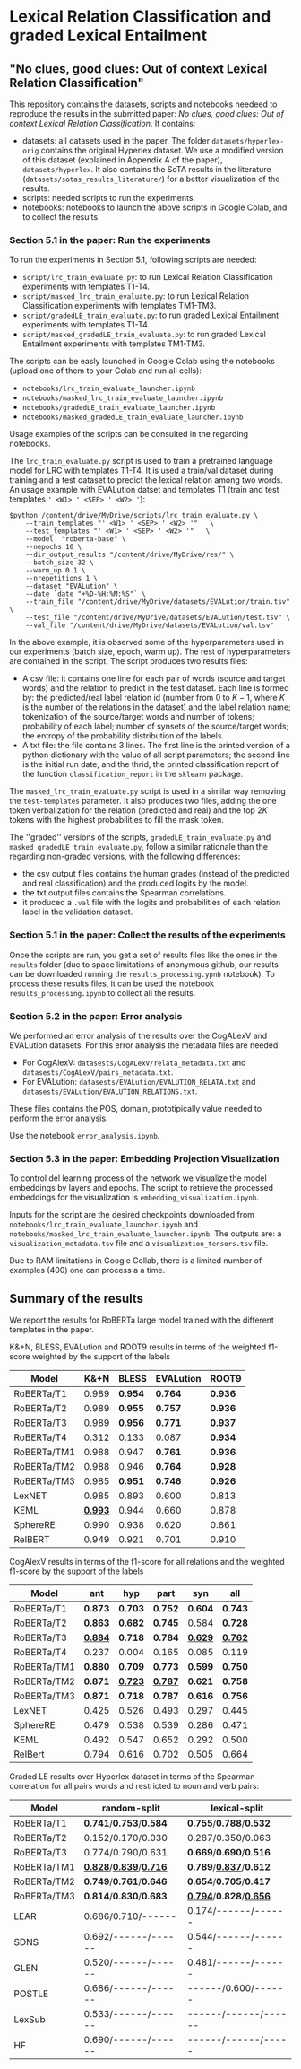 # Lexical Relation Classification and graded Lexical Entailment
## "No clues, good clues: Out of context Lexical Relation Classification"
This repository contains the datasets, scripts and notebooks needeed to reproduce the results in the submitted paper: *No clues, good clues: Out of context Lexical Relation Classification*. It contains:
- datasets: all datasets used in the paper. The folder `datasets/hyperlex-orig` contains the original Hyperlex dataset. We use a modified version of this dataset (explained in Appendix A of the paper), `datasets/hyperlex`. It also contains the SoTA results in the literature (`datasets/sotas_results_literature/`) for a better visualization of the results.
- scripts: needed scripts to run the experiments.
- notebooks: notebooks to launch the above scripts in Google Colab, and to collect the results. 

### **Section 5.1 in the paper: Run the experiments**
To run the experiments in Section 5.1, following scripts are needed:
- `script/lrc_train_evaluate.py`: to run Lexical Relation Classification experiments with templates T1-T4.
- `script/masked_lrc_train_evaluate.py`: to run Lexical Relation Classification experiments with templates TM1-TM3.
- `script/gradedLE_train_evaluate.py`: to run graded Lexical Entailment experiments with templates T1-T4.
- `script/masked_gradedLE_train_evaluate.py`: to run graded Lexical Entailment experiments with templates TM1-TM3.

The scripts can be easly launched in Google Colab using the notebooks (upload one of them to your Colab and run all cells):
- `notebooks/lrc_train_evaluate_launcher.ipynb`
- `notebooks/masked_lrc_train_evaluate_launcher.ipynb`
- `notebooks/gradedLE_train_evaluate_launcher.ipynb`
- `notebooks/masked_gradedLE_train_evaluate_launcher.ipynb`

Usage examples of the scripts can be consulted in the regarding notebooks.

The `lrc_train_evaluate.py` script is used to train a pretrained language model for LRC with templates T1-T4. It is used a train/val dataset during training and a test dataset to predict the lexical relation among two words. An usage example with EVALution datset and templates T1 (train and test templates `' <W1> ' <SEP> ' <W2> '`):
```
$python /content/drive/MyDrive/scripts/lrc_train_evaluate.py \
	--train_templates "' <W1> ' <SEP> ' <W2> '"   \
	--test_templates "' <W1> ' <SEP> ' <W2> '"   \
	--model  "roberta-base" \
	--nepochs 10 \
	--dir_output_results "/content/drive/MyDrive/res/" \
	--batch_size 32 \
	--warm_up 0.1 \
	--nrepetitions 1 \
	--dataset "EVALution" \
	--date `date "+%D-%H:%M:%S"` \
	--train_file "/content/drive/MyDrive/datasets/EVALution/train.tsv" \
	--test_file "/content/drive/MyDrive/datasets/EVALution/test.tsv" \
	--val_file "/content/drive/MyDrive/datasets/EVALution/val.tsv"
```
In the above example, it is observed some of the hyperparameters used in our experiments (batch size, epoch, warm up). The rest of hyperparameters are contained in the script.
The script produces two results files:
- A csv file: it contains one line for each pair of words (source and target words) and the relation to predict in the test dataset. Each line is formed by: the predicted/real label relation id (number from $0$ to $K-1$, where $K$ is the number of the relations in the dataset) and the label relation name; tokenization of the source/target words and number of tokens; probability of each label; number of synsets of the source/target words; the entropy of the probability distribution of the labels. 
- A txt file: the file contains $3$ lines. The first line is the printed version of a python dictionary with the value of all script parameters; the second line is the initial run date; and the thrid, the printed classification report of the function `classification_report` in the `sklearn` package.

The `masked_lrc_train_evaluate.py` script is used in a similar way removing the `test-templates` parameter. It also produces two files, adding the one token verbalization for the relation (predicted and real) and the top $2K$ tokens with the highest probabilities to fill the mask token.

The ''graded'' versions of the scripts, `gradedLE_train_evaluate.py` and `masked_gradedLE_train_evaluate.py`, follow a similar rationale than the regarding non-graded versions, with the following differences:
- the csv output files contains the human grades (instead of the predicted and real classification) and the produced logits by the model.
- the txt output files contains the Spearman correlations.
- it produced a `.val` file with the logits and probabilities of each relation label in the validation dataset.

### **Section 5.1 in the paper: Collect the results of the experiments**
Once the scripts are run, you get a set of results files like the ones in the `results` folder (due to space limitations of anonymous github, our results can be downloaded running the `results_processing.ypnb` notebook). To process these results files, it can be used the notebook `results_processing.ipynb` to collect all the results.

### **Section 5.2 in the paper: Error analysis**
We performed an error analysis of the results over the CogALexV and EVALution datasets. For this error analysis the metadata files are needed:
- For CogAlexV: `datasests/CogALexV/relata_metadata.txt` and `datasests/CogALexV/pairs_metadata.txt`.
- For EVALution: `datasests/EVALution/EVALUTION_RELATA.txt` and `datasests/EVALution/EVALUTION_RELATIONS.txt`.

These files contains the POS, domain, prototipically value needed to perform the error analysis. 

Use the notebook `error_analysis.ipynb`.

### **Section 5.3 in the paper: Embedding Projection Visualization**
To control del learning process of the network we visualize the model embeddings by layers and epochs. The script to retrieve the processed embeddings for the visualization is `embedding_visualization.ipynb`.

Inputs for the script are the desired checkpoints downloaded from `notebooks/lrc_train_evaluate_launcher.ipynb` and `notebooks/masked_lrc_train_evaluate_launcher.ipynb`. The outputs are: a `visualization_metadata.tsv` file and a `visualization_tensors.tsv` file. 

Due to RAM  limitations in Google Collab, there is a limited number of examples (400) one can process a a time. 

## **Summary of the results**

We report the results for RoBERTa large model trained with the different templates in the paper.

K&+N, BLESS, EVALution and ROOT9 results in terms of the weighted f1-score weighted by the support of the labels
 
|Model|K&+N|BLESS|EVALution|ROOT9|
|---|---|---|---|---|
|RoBERTa/T1|0.989|**0.954**|**0.764**|**0.936**
|RoBERTa/T2|0.989|**0.955**|**0.757**|**0.936**
|RoBERTa/T3|0.989|<ins>**0.956**</ins>|<ins>**0.771**</ins>|<ins>**0.937**</ins>
|RoBERTa/T4|0.312|0.133|0.087|**0.934**
|RoBERTa/TM1|0.988|0.947|**0.761**|**0.936**
|RoBERTa/TM2|0.988|0.946|**0.764**|**0.928**
|RoBERTa/TM3|0.985|**0.951**|**0.746**|**0.926**
|LexNET|0.985|0.893|0.600|0.813
|KEML|<ins>**0.993**</ins>|0.944|0.660|0.878
|SphereRE|0.990|0.938|0.620|0.861
|RelBERT|0.949|0.921|0.701|0.910

CogAlexV results in terms of the f1-score for all relations and the weighted f1-score by the support of the labels

|Model|ant|hyp|part|syn|all|
|--|--|--|--|--|--|
|RoBERTa/T1|**0.873**|**0.703**|**0.752**|**0.604**|**0.743**|
|RoBERTa/T2|**0.863**|**0.682**|**0.745**|0.584|**0.728**|
|RoBERTa/T3|<ins>**0.884**</ins>|**0.718**|**0.784**|<ins>**0.629**</ins>|<ins>**0.762**</ins>|
|RoBERTa/T4|0.237|0.004|0.165|0.085|0.119|
|RoBERTa/TM1|**0.880**|**0.709**|**0.773**|**0.599**|**0.750**|
|RoBERTa/TM2|**0.871**|<ins>**0.723**</ins>|<ins>**0.787**</ins>|**0.621**|**0.758**|
|RoBERTa/TM3|**0.871**|**0.718**|**0.787**|**0.616**|**0.756**|
|LexNET|0.425|0.526|0.493|0.297|0.445|
|SphereRE|0.479|0.538|0.539|0.286|0.471|
|KEML|0.492|0.547|0.652|0.292|0.500|
|RelBert|0.794|0.616|0.702|0.505|0.664|

Graded LE results over Hyperlex dataset in terms of the Spearman correlation for all pairs words and restricted to noun and verb pairs:

|Model|random-split|lexical-split|
|----|---|---|
|RoBERTa/T1|**0.741**/**0.753**/**0.584**|**0.755**/**0.788**/**0.532** |
|RoBERTa/T2|0.152/0.170/0.030|0.287/0.350/0.063|
|RoBERTa/T3|0.774/0.790/0.631|**0.669**/**0.690**/**0.516**|
|RoBERTa/TM1|<ins>**0.828**</ins>/<ins>**0.839**</ins>/<ins>**0.716**</ins>|**0.789**/<ins>**0.837**</ins>/**0.612**|
|RoBERTa/TM2|**0.749**/**0.761**/**0.646**|**0.654**/**0.705**/**0.417**|
|RoBERTa/TM3|**0.814**/**0.830**/**0.683**|<ins>**0.794**</ins>/**0.828**/<ins>**0.656**</ins>|
|LEAR|0.686/0.710/------|0.174/------/------ |
|SDNS|0.692/------/------|0.544/------/------|
|GLEN|0.520/------/------|0.481/------/------|
|POSTLE|0.686/------/------|------/0.600/------|
|LexSub|0.533/------/------|------/------/------|
|HF|0.690/------/------|------/------/----- |
